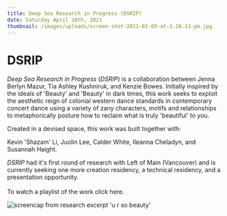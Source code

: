 ```yaml
---
title: Deep Sea Research in Progress (DSRIP)
date: Saturday April 10th, 2021
thumbnail: /images/uploads/screen-shot-2021-02-05-at-3.28.13-pm.jpg
---
```

# DSRIP

*Deep Sea Research in Progress* (*DSRIP*) is a collaboration between Jenna Berlyn Mazur, Tia Ashley Kushniruk, and Kenzie Bowes. Initially inspired by the ideals of 'Beauty' and 'Beauty' in dark times, this work seeks to exploit the aesthetic reign of colonial western dance standards in contemporary concert dance using a variety of zany characters, motifs and relationships to metaphorically posture how to reclaim what is truly 'beautiful' to you. 

Created in a devised space, this work was built together with:

Kevin 'Shazam' Li, Juolin Lee, Calder White, Ileanna Cheladyn, and Susannah Haight. 

*DSRIP* had it's first round of research with Left of Main (Vancouver) and is currently seeking one more creation residency, a technical residency, and a presentation opportunity. \
\
To watch a playlist of the work click here.

![](/images/uploads/img_3654.jpg "screencap from research excerpt 'u r so beauty'")